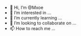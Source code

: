- 👋 Hi, I’m @Mxoe
- 👀 I’m interested in ...
- 🌱 I’m currently learning ...
- 💞️ I’m looking to collaborate on ...
- 📫 How to reach me ...

<!---
Mxoe/Mxoe is a ✨ special ✨ repository because its `README.md` (this file) appears on your GitHub profile.
You can click the Preview link to take a look at your changes.
--->
